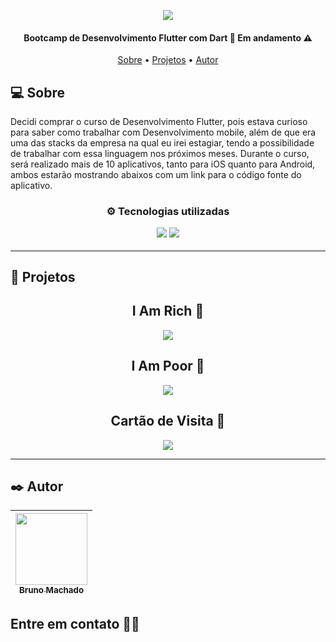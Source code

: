 <p align="center">
<a href="https://www.udemy.com/course/flutter-bootcamp-with-dart/"><img src="https://tetacourse.com/uploads/posts/2020-04/1585939555_the-complete-2020-flutter-development-bootcamp-with-dart.png"/></a>
</p>

<h4 align="center"> 
Bootcamp de Desenvolvimento Flutter com Dart 📱 Em andamento ⚠️
</h4>

<p align="center">
 <a href="#-sobre">Sobre</a> •
 <a href="#-projetos">Projetos</a> •
 <a href="#%EF%B8%8F-autor">Autor</a>
</p>

## 💻 Sobre

Decidi comprar o curso de Desenvolvimento Flutter, pois estava curioso para saber como trabalhar com Desenvolvimento mobile, além de que era uma das stacks da empresa na qual eu irei estagiar, tendo a possibilidade de trabalhar com essa linguagem nos próximos meses.
Durante o curso, será realizado mais de 10 aplicativos, tanto para iOS quanto para Android, ambos estarão mostrando abaixos com um link para o código fonte do aplicativo.

<h3 align="center">
⚙️ Tecnologias utilizadas

<p></p>
<img src="https://img.shields.io/badge/Dart-0175C2?style=for-the-badge&logo=dart&logoColor=white"/>
<img src="https://img.shields.io/badge/Flutter-02569B?style=for-the-badge&logo=flutter&logoColor=white"/>
</h3>

---

## 🚧 Projetos

<h2 align="center">I Am Rich 🤑</h2>
<p align="center">
  <a href="https://github.com/brunomdrrosa/ProjetosFlutter/blob/main/i_am_rich/lib/main.dart"><img src="https://i.imgur.com/Qv9VTvM.png"></a>
</p>
<h2 align="center">I Am Poor 💸</h2>
<p align="center">
  <a href="https://github.com/brunomdrrosa/ProjetosFlutter/blob/main/i_am_poor/lib/main.dart"><img src="https://i.imgur.com/zRGQ7gt.png"></a>
</p>
<h2 align="center">Cartão de Visita 📇</h2>
<p align="center">
  <a href="https://github.com/brunomdrrosa/ProjetosFlutter/blob/main/mi_card/lib/main.dart"><img src="https://i.imgur.com/WjdiG6w.png"></a>
</p>

---

## ✒️ Autor

| [<img src="https://avatars.githubusercontent.com/u/75590326?v=4" width=115 > <br> <sub> Bruno Machado </sub>](https://github.com/brunomdrrosa) |
| :--------------------------------------------------------------------------------------------------------------------------------------------: |

<h2 >Entre em contato 🤙🏽</h2>

<div align="center">
<a href="https://linkedin.com/in/bruno-machado-da-rosa/" target="_blank"><img src="https://img.shields.io/badge/Bruno Machado da Rosa-0077B5?style=for-the-badge&logo=linkedin&logoColor=white" alt=""></a>
<a href="mailto:brunomdr46@gmail.com" target="_blank"><img src="https://img.shields.io/badge/brunomdr46@gmail.com-D14836?style=for-the-badge&logo=gmail&logoColor=white" alt=""></a>
</div>